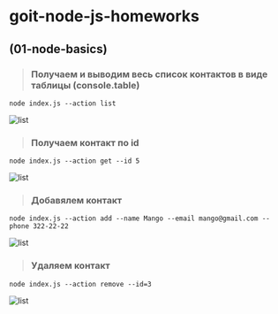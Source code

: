 # goit-node-js-homeworks
## (01-node-basics)
> ### Получаем и выводим весь список контактов в виде таблицы (console.table)
```
node index.js --action list
```
![list](https://monosnap.com/file/CFVFgCBXPHDHt9nGJV0CSRfAfabIB6)


> ### Получаем контакт по id
```
node index.js --action get --id 5
```
![list](https://monosnap.com/file/L9sgv3E9kRLhc0HrHgm28SbMbXYZfb)


> ### Добавялем контакт
```
node index.js --action add --name Mango --email mango@gmail.com --phone 322-22-22
```
![list](https://monosnap.com/file/BUyce11tKEtjS5d7XITZ6Qu2kgi0Oy)

> ### Удаляем контакт
```
node index.js --action remove --id=3
```
![list](https://monosnap.com/file/D2VCBK8cGYMb5XyyMPPI4dtcqrhaxm)
